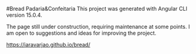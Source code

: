 #Bread Padaria&Confeitaria
This project was generated with Angular CLI version 15.0.4.

The page still under construction, requiring maintenance at some points. I am open to suggestions and ideas for improving the project.

https://iaravarjao.github.io/bread/
